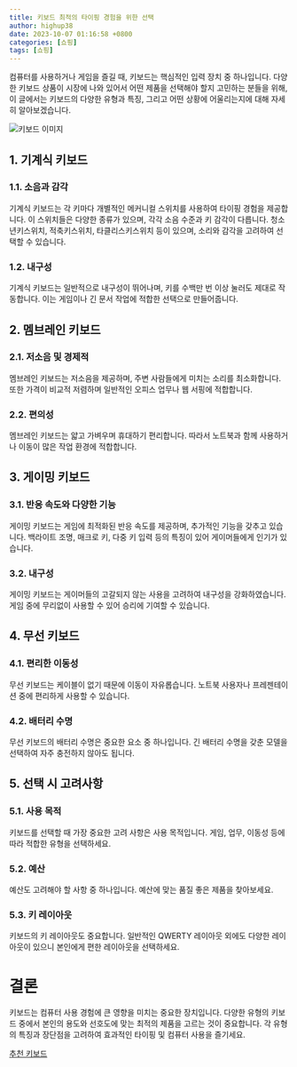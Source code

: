 ```yaml
---
title: 키보드 최적의 타이핑 경험을 위한 선택
author: highup38
date: 2023-10-07 01:16:58 +0800
categories: [쇼핑]
tags: [쇼핑]
---
```



컴퓨터를 사용하거나 게임을 즐길 때, 키보드는 핵심적인 입력 장치 중 하나입니다. 다양한 키보드 상품이 시장에 나와 있어서 어떤 제품을 선택해야 할지 고민하는 분들을 위해, 이 글에서는 키보드의 다양한 유형과 특징, 그리고 어떤 상황에 어울리는지에 대해 자세히 알아보겠습니다.

![키보드 이미지](https://source.unsplash.com/1600x900/?keyboard)

## 1. 기계식 키보드
### 1.1. 소음과 감각
기계식 키보드는 각 키마다 개별적인 메커니컬 스위치를 사용하여 타이핑 경험을 제공합니다. 이 스위치들은 다양한 종류가 있으며, 각각 소음 수준과 키 감각이 다릅니다. 청소년키스위치, 적축키스위치, 타클리스키스위치 등이 있으며, 소리와 감각을 고려하여 선택할 수 있습니다.

### 1.2. 내구성
기계식 키보드는 일반적으로 내구성이 뛰어나며, 키를 수백만 번 이상 눌러도 제대로 작동합니다. 이는 게임이나 긴 문서 작업에 적합한 선택으로 만들어줍니다.

## 2. 멤브레인 키보드
### 2.1. 저소음 및 경제적
멤브레인 키보드는 저소음을 제공하며, 주변 사람들에게 미치는 소리를 최소화합니다. 또한 가격이 비교적 저렴하며 일반적인 오피스 업무나 웹 서핑에 적합합니다.

### 2.2. 편의성
멤브레인 키보드는 얇고 가벼우며 휴대하기 편리합니다. 따라서 노트북과 함께 사용하거나 이동이 많은 작업 환경에 적합합니다.

## 3. 게이밍 키보드
### 3.1. 반응 속도와 다양한 기능
게이밍 키보드는 게임에 최적화된 반응 속도를 제공하며, 추가적인 기능을 갖추고 있습니다. 백라이트 조명, 매크로 키, 다중 키 입력 등의 특징이 있어 게이머들에게 인기가 있습니다.

### 3.2. 내구성
게이밍 키보드는 게이머들의 고갈되지 않는 사용을 고려하여 내구성을 강화하였습니다. 게임 중에 무리없이 사용할 수 있어 승리에 기여할 수 있습니다.

## 4. 무선 키보드
### 4.1. 편리한 이동성
무선 키보드는 케이블이 없기 때문에 이동이 자유롭습니다. 노트북 사용자나 프레젠테이션 중에 편리하게 사용할 수 있습니다.

### 4.2. 배터리 수명
무선 키보드의 배터리 수명은 중요한 요소 중 하나입니다. 긴 배터리 수명을 갖춘 모델을 선택하여 자주 충전하지 않아도 됩니다.

## 5. 선택 시 고려사항
### 5.1. 사용 목적
키보드를 선택할 때 가장 중요한 고려 사항은 사용 목적입니다. 게임, 업무, 이동성 등에 따라 적합한 유형을 선택하세요.

### 5.2. 예산
예산도 고려해야 할 사항 중 하나입니다. 예산에 맞는 품질 좋은 제품을 찾아보세요.

### 5.3. 키 레이아웃
키보드의 키 레이아웃도 중요합니다. 일반적인 QWERTY 레이아웃 외에도 다양한 레이아웃이 있으니 본인에게 편한 레이아웃을 선택하세요.

<h1>결론</h1>
키보드는 컴퓨터 사용 경험에 큰 영향을 미치는 중요한 장치입니다. 다양한 유형의 키보드 중에서 본인의 용도와 선호도에 맞는 최적의 제품을 고르는 것이 중요합니다. 각 유형의 특징과 장단점을 고려하여 효과적인 타이핑 및 컴퓨터 사용을 즐기세요.


[추천 키보드](https://link.coupang.com/re/AFFSDP?lptag=AF1030537&subid=&pageKey=6075217003&traceid=V0-153&itemId=74635334&vendorItemId=3123702191)
